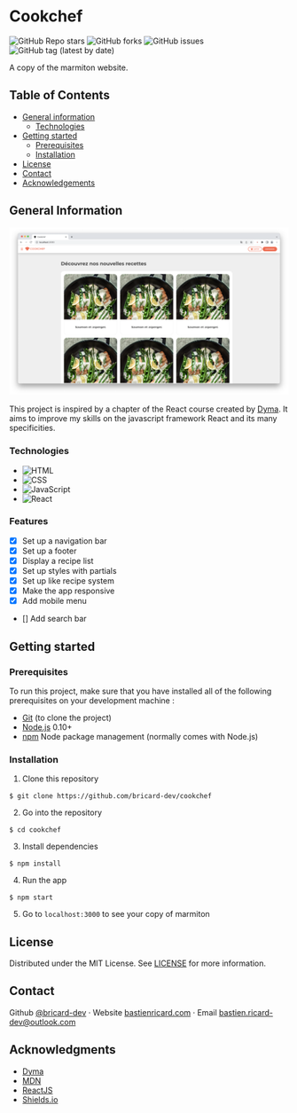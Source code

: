 # Cookchef

![GitHub Repo stars](https://img.shields.io/github/stars/bricard-dev/cookchef)
![GitHub forks](https://img.shields.io/github/forks/bricard-dev/cookchef)
![GitHub issues](https://img.shields.io/github/issues/bricard-dev/cookchef)
![GitHub tag (latest by date)](https://img.shields.io/github/v/tag/bricard-dev/cookchef)

A copy of the marmiton website.

## Table of Contents

- [General information](#general-information)
  - [Technologies](#technologies)
- [Getting started](#getting-started)
  - [Prerequisites](#prerequisites)
  - [Installation](#installation)
- [License](#license)
- [Contact](#contact)
- [Acknowledgements](#acknowledgements)

## General Information

![Demo](./public/images/demo.png)

This project is inspired by a chapter of the React course created by [Dyma](https://www.dyma.fr). It aims to improve my skills on the javascript framework React and its many specificities.

### Technologies

- ![HTML](https://img.shields.io/badge/HTML5-E34F26?style=flat&logo=html5&logoColor=white)
- ![CSS](https://img.shields.io/badge/CSS3-1572B6?style=flat&logo=css3&logoColor=white)
- ![JavaScript](https://img.shields.io/badge/JavaScript-F7DF1E?style=flat&logo=javascript&logoColor=black)
- ![React](https://img.shields.io/badge/react-61DAFB?style=flat&logo=react&logoColor=black)

### Features

- [x] Set up a navigation bar
- [x] Set up a footer
- [x] Display a recipe list
- [x] Set up styles with partials
- [x] Set up like recipe system
- [x] Make the app responsive
- [x] Add mobile menu
- [] Add search bar

## Getting started

### Prerequisites

To run this project, make sure that you have installed all of the following prerequisites on your development machine :

- [Git](https://git-scm.com) (to clone the project)
- [Node.js](https://nodejs.org/en/) 0.10+
- [npm](https://www.npmjs.com) Node package management (normally comes with Node.js)

### Installation

1. Clone this repository

```
$ git clone https://github.com/bricard-dev/cookchef
```

2. Go into the repository

```
$ cd cookchef
```

3. Install dependencies

```
$ npm install
```

4. Run the app

```
$ npm start
```

5. Go to `localhost:3000` to see your copy of marmiton

## License

Distributed under the MIT License. See [LICENSE](https://github.com/bricard-dev/cookchef/blob/main/LICENSE) for more information.

## Contact

Github [@bricard-dev](https://github.com/bricard-dev) · Website [bastienricard.com](https://bastienricard.com) · Email bastien.ricard-dev@outlook.com

## Acknowledgments

- [Dyma](https://dyma.fr)
- [MDN](https://developer.mozilla.org/en-US/)
- [ReactJS](https://reactjs.org)
- [Shields.io](https://shields.io)
